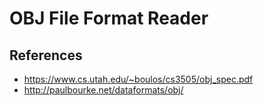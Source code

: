 # OBJ File Format Reader
## References
* https://www.cs.utah.edu/~boulos/cs3505/obj_spec.pdf
* http://paulbourke.net/dataformats/obj/
